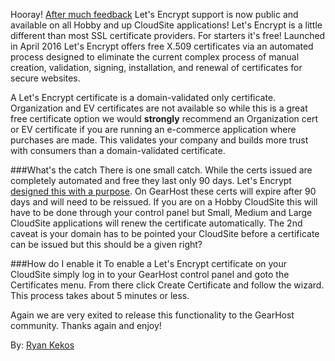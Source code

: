 Hooray! [After much feedback](https://gearhost.uservoice.com/) Let's Encrypt support is now public and available on all Hobby and up CloudSite applications! Let's Encrypt is a little different than most SSL certificate providers. For starters it's free! Launched in April 2016 Let's Encrypt offers free X.509 certificates via an automated process designed to eliminate the current complex process of manual creation, validation, signing, installation, and renewal of certificates for secure websites.

A Let's Encrypt certificate is a domain-validated only certificate. Organization and EV certificates are not available so while this is a great free certificate option we would **strongly** recommend an Organization cert or EV certificate if you are running an e-commerce application where purchases are made. This validates your company and builds more trust with consumers than a domain-validated certificate.

###What's the catch
There is one small catch. While the certs issued are completely automated and free they last only 90 days. Let's Encrypt [designed this with a purpose](https://letsencrypt.org/2015/11/09/why-90-days.html). On GearHost these certs will expire after 90 days and will need to be reissued. If you are on a Hobby CloudSite this will have to be done through your control panel but Small, Medium and Large CloudSite applications will renew the certificate automatically. The 2nd caveat is your domain has to be pointed your CloudSite before a certificate can be issued but this should be a given right?

###How do I enable it
To enable a Let's Encrypt certificate on your CloudSite simply log in to your GearHost control panel and goto the Certificates menu. From there click Create Certificate and follow the wizard. This process takes about 5 minutes or less.

Again we are very exited to release this functionality to the GearHost community. Thanks again and enjoy!

By: [Ryan Kekos](https://twitter.com/ryankekos)